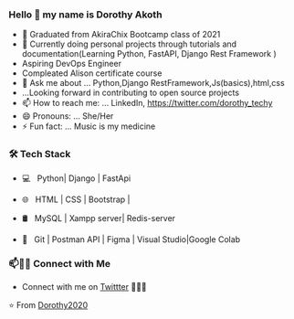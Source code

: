 ### Hello 👋 my name is Dorothy Akoth




- 🔭 Graduated from AkiraChix Bootcamp class of 2021
- 🌱 Currently doing personal projects through tutorials and documentation(Learning Python, FastAPI, Django Rest Framework )
- Aspiring DevOps Engineer
-    Compleated Alison certificate course 
- 💬 Ask me about ... Python,Django RestFramework,Js(basics),html,css
- ...Looking forward in contributing to open source projects
- 📫 How to reach me: ... LinkedIn,    https://twitter.com/dorothy_techy
- 😄 Pronouns: ... She/Her
- ⚡ Fun fact: ...  Music is my medicine



<h3>🛠 Tech Stack</h3>

- 💻 &nbsp; Python| Django | FastApi
- 🌐 &nbsp; HTML | CSS | Bootstrap | 

- 🛢 &nbsp; MySQL | Xampp server| Redis-server
- 🔧 &nbsp; Git | Postman API | Figma | Visual Studio|Google Colab



### 📫🤝🏻 Connect with Me

 - Connect with me on [Twittter](https://www.twittter.com/in/dorothy_techy/) 👨🏻‍💻

⭐️ From [Dorothy2020](https://github.com/[Dorothy2020])
